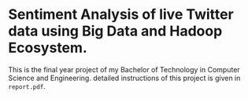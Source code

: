 # Sentiment Analysis of live Twitter data using Big Data and Hadoop Ecosystem.

This is the final year project of my Bachelor of Technology in Computer Science and Engineering.
detailed instructions of this project is given in `report.pdf`.
